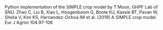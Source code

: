 Python implementation of the SIMPLE crop model by T Moon, GHPF Lab of SNU.
Zhao C, Liu B, Xiao L, Hoogenboom G, Boote KJ, Kassie BT, Pavan W, Shelia V, Kim KS, Hernandez-Ochoa IM et al. (2019) A SIMPLE crop model. Eur J Agron 104:97-106
